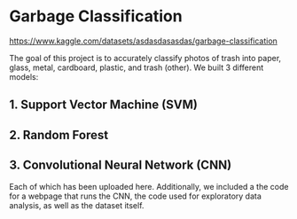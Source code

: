 # Garbage Classification 
https://www.kaggle.com/datasets/asdasdasasdas/garbage-classification

The goal of this project is to accurately classify photos of trash into paper, glass, metal, cardboard, plastic, and trash (other).
We built 3 different models:
## 1. Support Vector Machine (SVM)
## 2. Random Forest 
## 3. Convolutional Neural Network (CNN)
Each of which has been uploaded here. Additionally, we included a the code for a webpage that runs the CNN, the code used for exploratory data analysis, as well as the dataset itself. 
